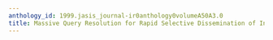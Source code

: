 ```yaml
---
anthology_id: 1999.jasis_journal-ir0anthology0volumeA50A3.0
title: Massive Query Resolution for Rapid Selective Dissemination of Information
---
```

